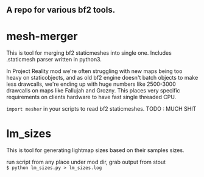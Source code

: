 ## A repo for various bf2 tools.
  
  
# mesh-merger
This is tool for merging bf2 staticmeshes into single one. Includes .staticmesh parser written in python3.  
  
In Project Reality mod we're often struggling with new maps being too heavy on staticobjects, and as old bf2 engine doesn't batch objects to make less drawcalls, we're ending up with huge numbers like 2500-3000 drawcalls on maps like Fallujah and Grozny. This places very specific requirements on clients hardware to have fast single threaded CPU.
  
``import mesher`` in your scripts to read bf2 staticmeshes. 
TODO : MUCH SHIT  
  
  
# lm_sizes
This is tool for generating lightmap sizes based on their samples sizes.
  
run script from any place under mod dir, grab output from stout  
```$ python lm_sizes.py > lm_sizes.log```